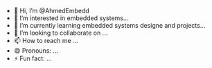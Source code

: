- 👋 Hi, I’m @AhmedEmbedd
- 👀 I’m interested in embedded systems...
- 🌱 I’m currently learning embedded systems designe and projects...
- 💞️ I’m looking to collaborate on ...
- 📫 How to reach me ...
- 😄 Pronouns: ...
- ⚡ Fun fact: ...

<!---
AhmedEmbedd/AhmedEmbedd is a ✨ special ✨ repository because its `README.md` (this file) appears on your GitHub profile.
You can click the Preview link to take a look at your changes.
--->
